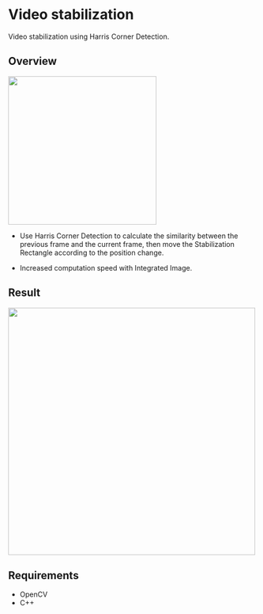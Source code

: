# Video stabilization
Video stabilization using Harris Corner Detection.

## Overview
<img src='https://github.com/johun204/Video-stabilization/raw/main/media/image1.gif' height='300px'>

 * Use Harris Corner Detection to calculate the similarity between the previous frame and the current frame, then move the Stabilization Rectangle according to the position change.

 * Increased computation speed with Integrated Image.

## Result
<img src='https://github.com/johun204/Video-stabilization/raw/main/media/image2.gif' height='500px'>

## Requirements

* OpenCV
* C++
